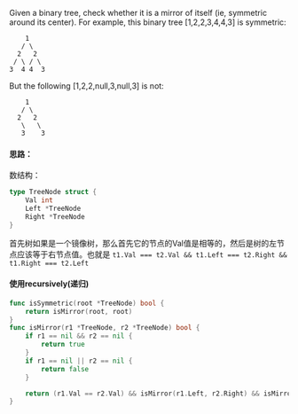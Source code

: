 Given a binary tree, check whether it is a mirror of itself (ie, symmetric around its center).
For example, this binary tree [1,2,2,3,4,4,3] is symmetric:
```
    1
   / \
  2   2
 / \ / \
3  4 4  3
```
But the following [1,2,2,null,3,null,3] is not:
```
    1
   / \
  2   2
   \   \
   3    3
```

#### 思路：

数结构：
```go
type TreeNode struct {
    Val int
    Left *TreeNode
    Right *TreeNode
}
```
首先树如果是一个镜像树，那么首先它的节点的Val值是相等的，然后是树的左节点应该等于右节点值。也就是
`t1.Val === t2.Val && t1.Left === t2.Right && t1.Right === t2.Left`

#### 使用recursively(递归)
```go
func isSymmetric(root *TreeNode) bool {
    return isMirror(root, root)
}
func isMirror(r1 *TreeNode, r2 *TreeNode) bool {
	if r1 == nil && r2 == nil {
		return true
	}
	if r1 == nil || r2 == nil {
		return false
	}

	return (r1.Val == r2.Val) && isMirror(r1.Left, r2.Right) && isMirror(r1.Right, r2.Left)
}
```
